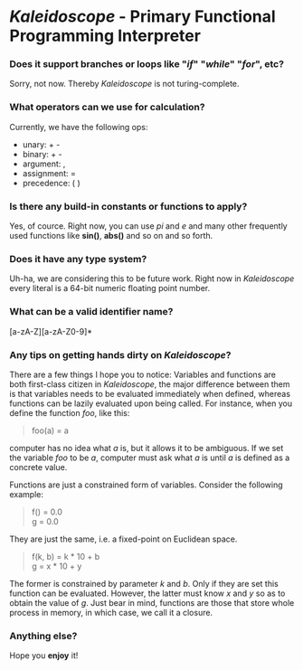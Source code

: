 # *Kaleidoscope* - Primary Functional Programming Interpreter

### Does it support branches or loops like "*if*" "*while*" "*for*", etc?
Sorry, not now. Thereby *Kaleidoscope* is not turing-complete.

### What operators can we use for calculation?
Currently, we have the following ops:
- unary: + -
- binary: + -
- argument: ,
- assignment: =
- precedence: ( )

### Is there any build-in constants or functions to apply?
Yes, of cource.
Right now, you can use *pi* and *e* and many other frequently used functions like **sin()**, **abs()** and so on and so forth.

### Does it have any type system?
Uh-ha, we are considering this to be future work.
Right now in *Kaleidoscope* every literal is a 64-bit numeric floating point number.

### What can be a valid identifier name?
[a-zA-Z][a-zA-Z0-9]\*

### Any tips on getting hands dirty on *Kaleidoscope*?
There are a few things I hope you to notice:
Variables and functions are both first-class citizen in *Kaleidoscope*, the major difference between them is that variables needs to be evaluated immediately when defined, whereas functions can be lazily evaluated upon being called.
For instance, when you define the function *foo*, like this:
> foo(a) = a  

computer has no idea what *a* is, but it allows it to be ambiguous.
If we set the variable *foo* to be *a*, computer must ask what *a* is until *a* is defined as a concrete value.

Functions are just a constrained form of variables. Consider the following example:
> f() = 0.0  
g = 0.0  

They are just the same, i.e. a fixed-point on Euclidean space.
> f(k, b) = k * 10 + b  
g = x * 10 + y  

The former is constrained by parameter *k* and *b*. Only if they are set this function can be evaluated. However, the latter must know *x* and *y* so as to obtain the value of *g*. Just bear in mind, functions are those that store whole process in memory, in which case, we call it a closure.

### Anything else?
Hope you **enjoy** it!
